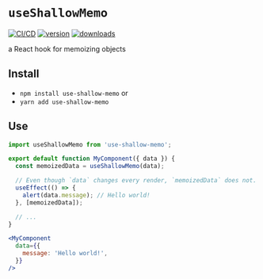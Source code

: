 # `useShallowMemo`

[![CI/CD](https://github.com/quisido/quisi.do/actions/workflows/cd.yml/badge.svg?branch=main&event=push)](https://github.com/quisido/quisi.do/actions/workflows/cd.yml)
[![version](https://img.shields.io/npm/v/use-shallow-memo.svg)](https://www.npmjs.com/package/use-shallow-memo)
[![downloads](https://img.shields.io/npm/dt/use-shallow-memo.svg)](https://www.npmjs.com/package/use-shallow-memo)

a React hook for memoizing objects

## Install

- `npm install use-shallow-memo` or
- `yarn add use-shallow-memo`

## Use

```jsx
import useShallowMemo from 'use-shallow-memo';

export default function MyComponent({ data }) {
  const memoizedData = useShallowMemo(data);

  // Even though `data` changes every render, `memoizedData` does not.
  useEffect(() => {
    alert(data.message); // Hello world!
  }, [memoizedData]);

  // ...
}

<MyComponent
  data={{
    message: 'Hello world!',
  }}
/>
```
